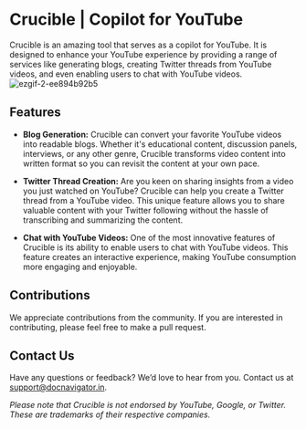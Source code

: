 # Crucible | Copilot for YouTube

Crucible is an amazing tool that serves as a copilot for YouTube. It is designed to enhance your YouTube experience by providing a range of services like generating blogs, creating Twitter threads from YouTube videos, and even enabling users to chat with YouTube videos.
![ezgif-2-ee894b92b5](https://github.com/vgulerianb/crucible/assets/90599235/65c5e273-a315-4b90-844d-96ed6061834e)

## Features

- **Blog Generation:** Crucible can convert your favorite YouTube videos into readable blogs. Whether it's educational content, discussion panels, interviews, or any other genre, Crucible transforms video content into written format so you can revisit the content at your own pace.

- **Twitter Thread Creation:** Are you keen on sharing insights from a video you just watched on YouTube? Crucible can help you create a Twitter thread from a YouTube video. This unique feature allows you to share valuable content with your Twitter following without the hassle of transcribing and summarizing the content.

- **Chat with YouTube Videos:** One of the most innovative features of Crucible is its ability to enable users to chat with YouTube videos. This feature creates an interactive experience, making YouTube consumption more engaging and enjoyable.

## Contributions

We appreciate contributions from the community. If you are interested in contributing, please feel free to make a pull request.

## Contact Us

Have any questions or feedback? We’d love to hear from you. Contact us at support@docnavigator.in.

_Please note that Crucible is not endorsed by YouTube, Google, or Twitter. These are trademarks of their respective companies._
